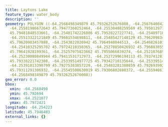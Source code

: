 ```yaml
---
title: Laytons Lake
feature_type: water_body
description: ''
geometry: POLYGON ((-64.2568498349879 45.79326252676008, -64.25676400429975 45.79378617151569,
  -64.25581986672643 45.79477360252464, -64.25530488259569 45.79501297710454, -64.25418908364517
  45.79481848533661, -64.25401742226886 45.79528227227741, -64.25489718682493 45.79556652688123,
  -64.25513322121849 45.79601534698811, -64.25485427148129 45.79620983457888, -64.2543822026942
  45.79620983457888, -64.2543822026942 45.7964940844513, -64.25468261010408 45.7968232140711,
  -64.25410325295702 45.79724210350365, -64.25270850426932 45.79688305561177, -64.25296599633468
  45.79641928199361, -64.25257975823662 45.7955066839274, -64.25210768945041 45.79459407091527,
  -64.25230080849944 45.79411531712973, -64.25272996194113 45.7937412878723, -64.25294453866286
  45.79338221742388, -64.25339514977725 45.79342710135644, -64.25339514977725 45.79308299028273,
  -64.25391013390799 45.79275383857229, -64.25483281380859 45.79269399259807, -64.25496155984128
  45.79311291306932, -64.25545508630019 45.79306802888372, -64.25594861275911 45.79281368448224,
  -64.2568498349879 45.79326252676008))
geo_error: 0.0
bbox:
  xmin: -64.2568498
  ymin: 45.792694
  xmax: -64.2521077
  ymax: 45.7972421
longitude: -64.254223
latitude: 45.7946403
external_links: {}
---
```

